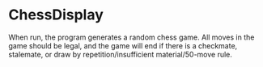 # ChessDisplay
When run, the program generates a random chess game. All moves in the game should be legal, and the game will end if there is a checkmate, stalemate, or draw by repetition/insufficient material/50-move rule.
